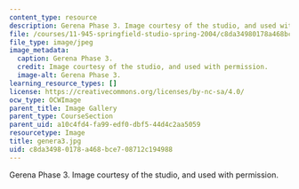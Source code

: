 ```yaml
---
content_type: resource
description: Gerena Phase 3. Image courtesy of the studio, and used with permission.
file: /courses/11-945-springfield-studio-spring-2004/c8da34980178a468bce708712c194988_genera3.jpg
file_type: image/jpeg
image_metadata:
  caption: Gerena Phase 3.
  credit: Image courtesy of the studio, and used with permission.
  image-alt: Gerena Phase 3.
learning_resource_types: []
license: https://creativecommons.org/licenses/by-nc-sa/4.0/
ocw_type: OCWImage
parent_title: Image Gallery
parent_type: CourseSection
parent_uid: a10c4fd4-fa99-edf0-dbf5-44d4c2aa5059
resourcetype: Image
title: genera3.jpg
uid: c8da3498-0178-a468-bce7-08712c194988
---
```

Gerena Phase 3. Image courtesy of the studio, and used with permission.